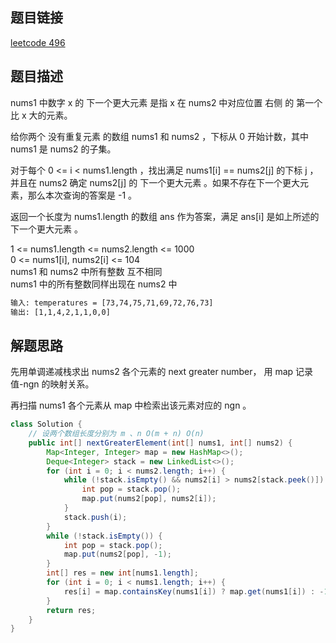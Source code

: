 ## 题目链接

[leetcode 496](https://leetcode.cn/problems/next-greater-element-i/)

## 题目描述

nums1 中数字 x 的 下一个更大元素 是指 x 在 nums2 中对应位置 右侧 的 第一个 比 x 大的元素。  

给你两个 没有重复元素 的数组 nums1 和 nums2 ，下标从 0 开始计数，其中nums1 是 nums2 的子集。  

对于每个 0 <= i < nums1.length ，找出满足 nums1[i] == nums2[j] 的下标 j ，并且在 nums2 确定 nums2[j] 的 下一个更大元素 。如果不存在下一个更大元素，那么本次查询的答案是 -1 。  

返回一个长度为 nums1.length 的数组 ans 作为答案，满足 ans[i] 是如上所述的 下一个更大元素 。  


1 <= nums1.length <= nums2.length <= 1000  
0 <= nums1[i], nums2[i] <= 104  
nums1 和 nums2 中所有整数 互不相同  
nums1 中的所有整数同样出现在 nums2 中  

```html
输入: temperatures = [73,74,75,71,69,72,76,73]
输出: [1,1,4,2,1,1,0,0]
```

## 解题思路

先用单调递减栈求出 nums2 各个元素的 next greater number， 用 map 记录 值-ngn 的映射关系。  

再扫描 nums1 各个元素从 map 中检索出该元素对应的 ngn 。  

```JAVA
class Solution {
    // 设两个数组长度分别为 m 、n O(m + n) O(n)
    public int[] nextGreaterElement(int[] nums1, int[] nums2) {
        Map<Integer, Integer> map = new HashMap<>();
        Deque<Integer> stack = new LinkedList<>();
        for (int i = 0; i < nums2.length; i++) {
            while (!stack.isEmpty() && nums2[i] > nums2[stack.peek()]) {
                int pop = stack.pop();
                map.put(nums2[pop], nums2[i]);
            }
            stack.push(i);
        }
        while (!stack.isEmpty()) {
            int pop = stack.pop();
            map.put(nums2[pop], -1);
        }
        int[] res = new int[nums1.length];
        for (int i = 0; i < nums1.length; i++) {
            res[i] = map.containsKey(nums1[i]) ? map.get(nums1[i]) : -1;
        }
        return res;
    }
}
```

